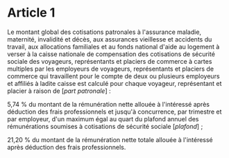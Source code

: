 # Article 1

Le montant global des cotisations patronales à l'assurance maladie, maternité, invalidité et décès, aux assurances vieillesse et accidents du travail, aux allocations familiales et au fonds national d'aide au logement à verser à la caisse nationale de compensation des cotisations de sécurité sociale des voyageurs, représentants et placiers de commerce à cartes multiples par les employeurs de voyageurs, représentants et placiers de commerce qui travaillent pour le compte de deux ou plusieurs employeurs et affiliés à ladite caisse est calculé pour chaque voyageur, représentant et placier à raison de [*part patronale*] :

5,74 % du montant de la rémunération nette allouée à l'intéressé après déduction des frais professionnels et jusqu'à concurrence, par trimestre et par employeur, d'un maximum égal au quart du plafond annuel des rémunérations soumises à cotisations de sécurité sociale [*plafond*] ;

21,20 % du montant de la rémunération nette totale allouée à l'intéressé après déduction des frais professionnels.
